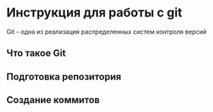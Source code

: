 # **Инструкция для работы с git**

Git - одна из реализация распределенных систем контроля версий

## Что такое Git

## Подготовка репозитория

## Создание коммитов

